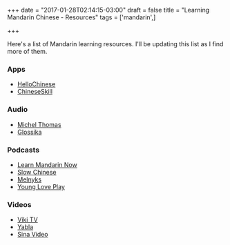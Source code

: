 +++
date = "2017-01-28T02:14:15-03:00"
draft = false
title = "Learning Mandarin Chinese - Resources"
tags = ['mandarin',]

+++

Here's a list of Mandarin learning resources. I'll be updating this list as I find more of them.


### Apps

- [HelloChinese](http://www.hellochinese.cc/)
- [ChineseSkill](http://www.chinese-skill.com/cs.html)


### Audio

- [Michel Thomas](http://www.michelthomas.com/learn-mandarin-chinese.php)
- [Glossika](https://glossika.com/)



### Podcasts

- [Learn Mandarin Now](http://www.learnmandarinnow.com/)
- [Slow Chinese](http://www.slow-chinese.com/)
- [Melnyks](https://www.melnyks.com/)
- [Young Love Play](http://youngloveplay.blogspot.cl/)


### Videos

- [Viki TV](http://viki.com)
- [Yabla](http://chinese.yabla.com)
- [Sina Video](http://video.sina.com.cn/)
